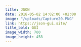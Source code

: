 ```yaml
---
title: JSON
date: 2018-05-02 14:02:00 +02:00
image: "/uploads/Capture20.PNG"
link: https://json-gui.site/
title_bold: GUI
image_width: 700
image_height: 458
---
```


